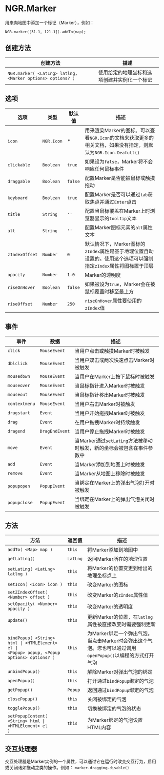 # NGR.Marker

用来向地图中添加一个标记（Marker），例如：

`NGR.marker([31.1, 121.1]).addTo(map);`

## 创建方法
| 创建方法 | 描述 |
| -- | -- |
| `NGR.marker( <LatLng> latlng, <Marker options> options? )` | 使用给定的地理坐标和选项创建并实例化一个标记 |

## 选项
| 选项 | 类型 | 默认值 | 描述 |
| -- | -- | -- | -- |
| `icon` | `NGR.Icon` | * | 用来渲染Marker的图标。可以查看`NGR.Icon`的文档来获取更多的相关文档，如果没有指定，则默认为`NGR.Icon.Deafult()` |
| `clickable` | `Boolean` | `true` | 如果设为`false`，Marker将不会响应任何鼠标事件 |
| `draggable` | `Boolean` | `false` | 配置Marker是否能被鼠标或触摸拖动 |
| `keyboard` | `Boolean` | `true` | 配置Marker是否可以通过`tab`获取焦点并通过`Enter`点击 |
| `title` | `String` | `''` | 配置当鼠标覆盖在Marker上时浏览器显示的`tooltip`文本 |
| `alt` | `String` | `''` | 配置Marker图标元素的`alt`属性文本 |
| `zIndexOffset` | `Number` | `0` | 默认情况下，Marker图标的`zIndex`属性是基于地理位置自动设置的。使用这个选项可以强制指定`zIndex`属性将图标置于顶层 |
| `opacity` | `Number` | `1.0` | Marker的透明度 |
| `riseOnHover` | `Boolean` | `false` | 如果被设为`true`，Marker会在被鼠标覆盖时移至最上方 |
| `riseOffset` | `Number` | `250` | `riseOnHover`属性要使用的`zIndex`值 |

## 事件
| 事件 | 数据 | 描述 |
| -- | -- | -- |
| `click` | `MouseEvent` | 当用户点击或触摸Marker时被触发 |
| `dblclick` | `MouseEvent` | 当用户双击或两次快速点击Marker时被触发 |
| `mousedown` | `MouseEvent` | 当用户在Marker上按下鼠标时被触发 |
| `mouseover` | `MouseEvent` | 当鼠标指针进入Marker时被触发 |
| `mouseout` | `MouseEvent` | 当鼠标指针移出Marker时被触发 |
| `contextmenu` | `MouseEvent` | 当用户右击Marker时被触发 |
| `dragstart` | `Event` | 当用户开始拖拽Marker时被触发 |
| `drag` | `Event` | 在用户拖拽Marker时持续触发 |
| `dragend` | `DragEndEvent` | 当用户停止拖拽Marker时被触发 |
| `move` | `Event` | 当Marker通过`setLatLng`方法被移动时触发，新的坐标会被包含在事件参数中 |
| `add` | `Event` | 当Marker添加到地图上时被触发 |
| `remove` | `Event` | 当Marker从地图上移除时被触发 |
| `popupopen` | `PopupEvent` | 当绑定在Marker上的弹出气泡打开时被触发 |
| `popupclose` | `PopupEvent` | 当绑定在Marker上的弹出气泡关闭时被触发 |


## 方法
| 方法 | 返回值 | 描述 |
| -- | -- | -- |
| `addTo( <Map> map )` | `this` | 将Marker添加到地图中 |
| `getLatLng()` | `LatLng` | 返回Marker所在的地理位置 |
| `setLatLng( <LatLng> latlng )` | `this` | 将Marker的位置变更到给出的地理坐标点上 |
| `setIcon( <Icon> icon )` | `this` | 改变Marker的图标 |
| `setZIndexOffset( <Number> offset )` | `this` | 改变Marker的`zIndex`属性值 |
| `setOpacity( <Number> opacity )` | `this` | 改变Marker的透明度 |
| `update()` | `this` | 更新Marker的位置，在`latlng`属性被直接改变时需要强制更新 |
| <code>bindPopup( &lt;String&gt; html &#124; &lt;HTMLElement&gt; el &#124; &lt;Popup&gt; popup, &lt;Popup options&gt; options? ) </code> | `this` | 为Marker绑定一个弹出气泡，当点击Marker时会弹出这个气泡。您也可以通过调用`openPopup()`以编程的方式打开气泡 |
| `unbindPopup()` | `this` | 解除Marker对弹出气泡的绑定 |
| `openPopup()` | `this` | 打开通过`bindPopup`绑定的气泡 |
| `getPopup()` | `Popup` | 返回通过`bindPopup`绑定的气泡 |
| `closePopup()` | `this` | 关闭被绑定的气泡 |
| `togglePopup()` | `this` | 切换被绑定的气泡的状态 |
| <code>setPopupContent( &lt;String&gt; html &#124; &lt;HTMLElement&gt; el ) </code> | `this` | 为Marker绑定的气泡设置HTML内容 |


## 交互处理器
交互处理器是Marker实例的一个属性，可以通过它在运行时改变交互行为，启用或关闭诸如拖动之类的操作。例如：
`marker.dragging.disable()`
